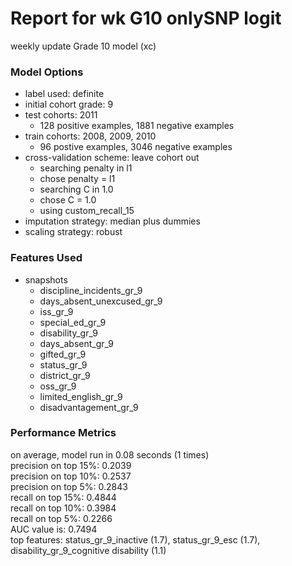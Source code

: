 # Report for wk G10 onlySNP logit
weekly update Grade 10 model (xc)

### Model Options
* label used: definite
* initial cohort grade: 9
* test cohorts: 2011
	 * 128 positive examples, 1881 negative examples
* train cohorts: 2008, 2009, 2010
	 * 96 postive examples, 3046 negative examples
* cross-validation scheme: leave cohort out
	 * searching penalty in l1
	 * chose penalty = l1
	 * searching C in 1.0
	 * chose C = 1.0
	 * using custom_recall_15
* imputation strategy: median plus dummies
* scaling strategy: robust

### Features Used
* snapshots
	 * discipline_incidents_gr_9
	 * days_absent_unexcused_gr_9
	 * iss_gr_9
	 * special_ed_gr_9
	 * disability_gr_9
	 * days_absent_gr_9
	 * gifted_gr_9
	 * status_gr_9
	 * district_gr_9
	 * oss_gr_9
	 * limited_english_gr_9
	 * disadvantagement_gr_9

### Performance Metrics
on average, model run in 0.08 seconds (1 times) <br/>precision on top 15%: 0.2039 <br/>precision on top 10%: 0.2537 <br/>precision on top 5%: 0.2843 <br/>recall on top 15%: 0.4844 <br/>recall on top 10%: 0.3984 <br/>recall on top 5%: 0.2266 <br/>AUC value is: 0.7494 <br/>top features: status_gr_9_inactive (1.7), status_gr_9_esc (1.7), disability_gr_9_cognitive disability (1.1)
